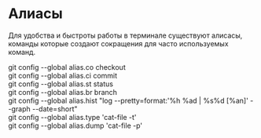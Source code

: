# Алиасы

Для удобства и быстроты работы в терминале существуют алисасы, команды которые создают сокращения для часто используемых команд.</br>

git config --global alias.co checkout</br>
git config --global alias.ci commit</br>
git config --global alias.st status</br>
git config --global alias.br branch</br>
git config --global alias.hist "log --pretty=format:'%h %ad | %s%d [%an]' --graph --date=short"</br>
git config --global alias.type 'cat-file -t'</br>
git config --global alias.dump 'cat-file -p'</br>
